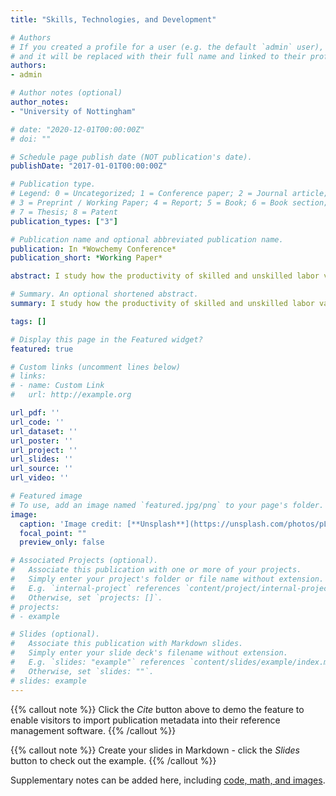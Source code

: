 ```yaml
---
title: "Skills, Technologies, and Development"

# Authors
# If you created a profile for a user (e.g. the default `admin` user), write the username (folder name) here 
# and it will be replaced with their full name and linked to their profile.
authors:
- admin

# Author notes (optional)
author_notes:
- "University of Nottingham"

# date: "2020-12-01T00:00:00Z"
# doi: ""

# Schedule page publish date (NOT publication's date).
publishDate: "2017-01-01T00:00:00Z"

# Publication type.
# Legend: 0 = Uncategorized; 1 = Conference paper; 2 = Journal article;
# 3 = Preprint / Working Paper; 4 = Report; 5 = Book; 6 = Book section;
# 7 = Thesis; 8 = Patent
publication_types: ["3"]

# Publication name and optional abbreviated publication name.
publication: In *Wowchemy Conference*
publication_short: *Working Paper*

abstract: I study how the productivity of skilled and unskilled labor varies with development. Using harmonized, occupational labor market outcomes for a broad set of countries across the development spectrum, I document that employment in high-skill occupations, or jobs that are relatively more intensive in non-routine cognitive tasks, grows with development. In addition, the income of workers in high-skill occupations falls relative to earnings in low-skill occupations as countries grow richer. To understand the forces driving these findings, I develop a stylized model of the labor market across development. In the model, labor productivity is determined endogenously as a result of the selection of heterogeneous workers into occupations and education. I use a quantitative version of the model to decompose the observed decline in relative labor income between less-developed countries and the US into a component embedded in technologies, or relative skilled labor efficiency, and a fraction due to workers' characteristics, or relative skilled labor quality. I find that relative quality explains 25 percent of the decline in relative labor income, with the remaining fraction due to relative efficiency. In less-developed countries, the relatively few skilled workers are the most productive in performing high-skill jobs, which reduces the magnitude of skill-biased technological progress needed to rationalize the cross-country data by one half when compared to a world where labor quality is purely determined by educational attainment.

# Summary. An optional shortened abstract.
summary: I study how the productivity of skilled and unskilled labor varies with development. Using harmonized, occupational labor market outcomes for a broad set of countries across the development spectrum, I document that employment in high-skill occupations, or jobs that are relatively more intensive in non-routine cognitive tasks, grows with development. In addition, the income of workers in high-skill occupations falls relative to earnings in low-skill occupations as countries grow richer. To understand the forces driving these findings, I develop a stylized model of the labor market across development. In the model, labor productivity is determined endogenously as a result of the selection of heterogeneous workers into occupations and education. I use a quantitative version of the model to decompose the observed decline in relative labor income between less-developed countries and the US into a component embedded in technologies, or relative skilled labor efficiency, and a fraction due to workers' characteristics, or relative skilled labor quality. I find that relative quality explains 25 percent of the decline in relative labor income, with the remaining fraction due to relative efficiency. In less-developed countries, the relatively few skilled workers are the most productive in performing high-skill jobs, which reduces the magnitude of skill-biased technological progress needed to rationalize the cross-country data by one half when compared to a world where labor quality is purely determined by educational attainment.

tags: []

# Display this page in the Featured widget?
featured: true

# Custom links (uncomment lines below)
# links:
# - name: Custom Link
#   url: http://example.org

url_pdf: ''
url_code: ''
url_dataset: ''
url_poster: ''
url_project: ''
url_slides: ''
url_source: ''
url_video: ''

# Featured image
# To use, add an image named `featured.jpg/png` to your page's folder. 
image:
  caption: 'Image credit: [**Unsplash**](https://unsplash.com/photos/pLCdAaMFLTE)'
  focal_point: ""
  preview_only: false

# Associated Projects (optional).
#   Associate this publication with one or more of your projects.
#   Simply enter your project's folder or file name without extension.
#   E.g. `internal-project` references `content/project/internal-project/index.md`.
#   Otherwise, set `projects: []`.
# projects:
# - example

# Slides (optional).
#   Associate this publication with Markdown slides.
#   Simply enter your slide deck's filename without extension.
#   E.g. `slides: "example"` references `content/slides/example/index.md`.
#   Otherwise, set `slides: ""`.
# slides: example
---
```


{{% callout note %}}
Click the *Cite* button above to demo the feature to enable visitors to import publication metadata into their reference management software.
{{% /callout %}}

{{% callout note %}}
Create your slides in Markdown - click the *Slides* button to check out the example.
{{% /callout %}}

Supplementary notes can be added here, including [code, math, and images](https://wowchemy.com/docs/writing-markdown-latex/).
